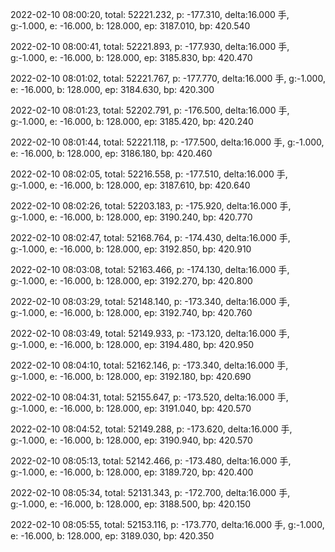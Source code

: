 2022-02-10 08:00:20, total: 52221.232, p: -177.310, delta:16.000 手, g:-1.000, e: -16.000, b: 128.000, ep: 3187.010, bp: 420.540

2022-02-10 08:00:41, total: 52221.893, p: -177.930, delta:16.000 手, g:-1.000, e: -16.000, b: 128.000, ep: 3185.830, bp: 420.470

2022-02-10 08:01:02, total: 52221.767, p: -177.770, delta:16.000 手, g:-1.000, e: -16.000, b: 128.000, ep: 3184.630, bp: 420.300

2022-02-10 08:01:23, total: 52202.791, p: -176.500, delta:16.000 手, g:-1.000, e: -16.000, b: 128.000, ep: 3185.420, bp: 420.240

2022-02-10 08:01:44, total: 52221.118, p: -177.500, delta:16.000 手, g:-1.000, e: -16.000, b: 128.000, ep: 3186.180, bp: 420.460

2022-02-10 08:02:05, total: 52216.558, p: -177.510, delta:16.000 手, g:-1.000, e: -16.000, b: 128.000, ep: 3187.610, bp: 420.640

2022-02-10 08:02:26, total: 52203.183, p: -175.920, delta:16.000 手, g:-1.000, e: -16.000, b: 128.000, ep: 3190.240, bp: 420.770

2022-02-10 08:02:47, total: 52168.764, p: -174.430, delta:16.000 手, g:-1.000, e: -16.000, b: 128.000, ep: 3192.850, bp: 420.910

2022-02-10 08:03:08, total: 52163.466, p: -174.130, delta:16.000 手, g:-1.000, e: -16.000, b: 128.000, ep: 3192.270, bp: 420.800

2022-02-10 08:03:29, total: 52148.140, p: -173.340, delta:16.000 手, g:-1.000, e: -16.000, b: 128.000, ep: 3192.740, bp: 420.760

2022-02-10 08:03:49, total: 52149.933, p: -173.120, delta:16.000 手, g:-1.000, e: -16.000, b: 128.000, ep: 3194.480, bp: 420.950

2022-02-10 08:04:10, total: 52162.146, p: -173.340, delta:16.000 手, g:-1.000, e: -16.000, b: 128.000, ep: 3192.180, bp: 420.690

2022-02-10 08:04:31, total: 52155.647, p: -173.520, delta:16.000 手, g:-1.000, e: -16.000, b: 128.000, ep: 3191.040, bp: 420.570

2022-02-10 08:04:52, total: 52149.288, p: -173.620, delta:16.000 手, g:-1.000, e: -16.000, b: 128.000, ep: 3190.940, bp: 420.570

2022-02-10 08:05:13, total: 52142.466, p: -173.480, delta:16.000 手, g:-1.000, e: -16.000, b: 128.000, ep: 3189.720, bp: 420.400

2022-02-10 08:05:34, total: 52131.343, p: -172.700, delta:16.000 手, g:-1.000, e: -16.000, b: 128.000, ep: 3188.500, bp: 420.150

2022-02-10 08:05:55, total: 52153.116, p: -173.770, delta:16.000 手, g:-1.000, e: -16.000, b: 128.000, ep: 3189.030, bp: 420.350